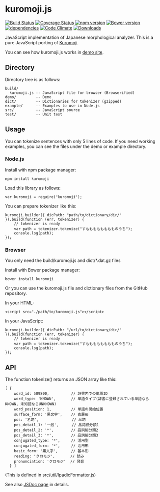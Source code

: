kuromoji.js
===========

[![Build Status](https://travis-ci.org/takuyaa/kuromoji.js.svg?branch=master)](https://travis-ci.org/takuyaa/kuromoji.js)
[![Coverage Status](https://coveralls.io/repos/github/takuyaa/kuromoji.js/badge.svg?branch=master)](https://coveralls.io/github/takuyaa/kuromoji.js?branch=master)
[![npm version](https://badge.fury.io/js/kuromoji.svg)](http://badge.fury.io/js/kuromoji)
[![Bower version](https://badge.fury.io/bo/kuromoji.svg)](http://badge.fury.io/bo/kuromoji)
[![dependencies](https://david-dm.org/takuyaa/kuromoji.js.svg)](https://david-dm.org/takuyaa/kuromoji.js)
[![Code Climate](https://codeclimate.com/github/takuyaa/kuromoji.js/badges/gpa.svg)](https://codeclimate.com/github/takuyaa/kuromoji.js)
[![Downloads](https://img.shields.io/npm/dm/kuromoji.svg)](https://www.npmjs.com/package/kuromoji)

JavaScript implementation of Japanese morphological analyzer.
This is a pure JavaScript porting of [Kuromoji](http://www.atilika.com/ja/products/kuromoji.html).

You can see how kuromoji.js works in [demo site](http://takuyaa.github.io/kuromoji.js/demo/tokenize.html).


Directory
---------

Directory tree is as follows:

    build/
      kuromoji.js -- JavaScript file for browser (Browserified)
    demo/         -- Demo
    dict/         -- Dictionaries for tokenizer (gzipped)
    example/      -- Examples to use in Node.js
    src/          -- JavaScript source
    test/         -- Unit test


Usage
-----

You can tokenize sentences with only 5 lines of code.
If you need working examples, you can see the files under the demo or example directory.


### Node.js

Install with npm package manager:

    npm install kuromoji

Load this library as follows:

    var kuromoji = require("kuromoji");

You can prepare tokenizer like this:

    kuromoji.builder({ dicPath: "path/to/dictionary/dir/" }).build(function (err, tokenizer) {
        // tokenizer is ready
        var path = tokenizer.tokenize("すもももももももものうち");
        console.log(path);
    });



### Browser

You only need the build/kuromoji.js and dict/*.dat.gz files

Install with Bower package manager:

    bower install kuromoji

Or you can use the kuromoji.js file and dictionary files from the GitHub repository.

In your HTML:

    <script src="./path/to/kuromoji.js"></script>

In your JavaScript:

    kuromoji.builder({ dicPath: "/url/to/dictionary/dir/" }).build(function (err, tokenizer) {
        // tokenizer is ready
        var path = tokenizer.tokenize("すもももももももものうち");
        console.log(path);
    });


API
---

The function tokenize() returns an JSON array like this:

    [ {
        word_id: 509800,          // 辞書内での単語ID
        word_type: 'KNOWN',       // 単語タイプ(辞書に登録されている単語ならKNOWN, 未知語ならUNKNOWN)
        word_position: 1,         // 単語の開始位置
        surface_form: '黒文字',    // 表層形
        pos: '名詞',               // 品詞
        pos_detail_1: '一般',      // 品詞細分類1
        pos_detail_2: '*',        // 品詞細分類2
        pos_detail_3: '*',        // 品詞細分類3
        conjugated_type: '*',     // 活用型
        conjugated_form: '*',     // 活用形
        basic_form: '黒文字',      // 基本形
        reading: 'クロモジ',       // 読み
        pronunciation: 'クロモジ'  // 発音
      } ]

(This is defined in src/util/IpadicFormatter.js)

See also [JSDoc page](https://takuyaa.github.io/kuromoji.js/jsdoc/) in details.
